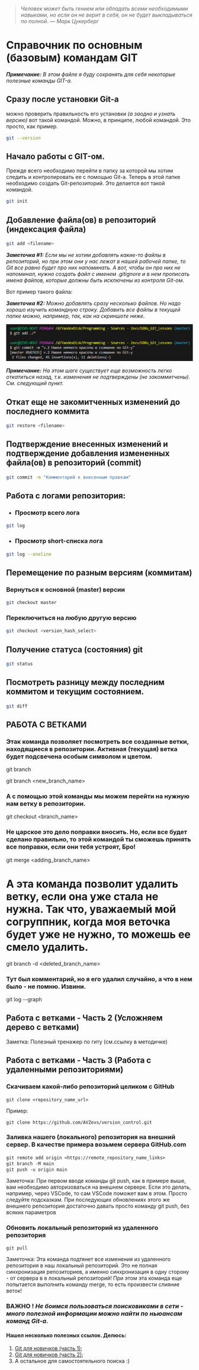 > *Человек может быть гением или обладать всеми необходимыми навыками, но если он не верит в себя, он не будет выкладываться по полной. —  Марк Цукерберг*

# Справочник по основным (базовым) командам GIT

***Примечание:*** *В этом файле я буду сохранять для себя некоторые полезные команды GIT-а.*


## Сразу после установки Git-а

можно проверить правильность его установки *(а заодно и узнать версию)* вот такой командой. Можно, в принципе, любой командой. Это просто, как пример.

```sh
git --version
```

## Начало работы с GIT-ом.

Прежде всего необходимо перейти в папку за которой мы хотим следить и контролировать ее с помощью Git-а.
Теперь в этой папке необходимо создать Git-репозиторий. Это делается вот такой командой.

```sh
git init
```

## Добавление файла(ов) в репозиторий (индексация файла)

```sh
git add <filename>
```

***Заметочка #1:*** *Если мы не хотим добавлять какие-то файлы в репозиторий, но при этом они у нас лежат в нашей рабочей папке, то Git все равно будет про них напоминать. А вот, чтобы он про них не напоминал, нужно создать файл с именем .gitignore и в нем прописать имена файлов, которые должны быть исключены из контроля Git-ом.*

Вот пример такого файла:

***Заметочка #2:*** *Можно добавлять сразу несколько файлов. Но надо хорошо изучить командную строку. Добавить все файлы в текущей папке можно, например, так, как на скриншоте ниже.*


![Скриншот. Добавляем несколько файлов](./images/git_add_all_files.png)

***Примечание:*** *На этом шаге существует еще возможность легко откатиться назад, т.к. изменения не подтверждены (не закоммитчены). См. следующий пункт.*

## Откат еще не закомитченных изменений до последнего коммита

```sh
git restore <filename>
```

## Подтверждение внесенных изменений и подтверждение добавления измененных файла(ов) в репозиторий (commit)

```sh
git commit -m "Комментарий к внесенным правкам"
```

## Работа с логами репозитория:

* ### Просмотр всего лога

```sh
git log
```

* ### Просмотр short-списка лога

```sh
git log --oneline
```

## Перемещение по разным версиям (коммитам)

### Вернуться к основной (master) версии

```sh
git checkout master
```

### Переключиться на любую другую версию

```sh
git checkout <version_hash_select>
```

## Получение статуса (состояния) git

```sh
git status
```

## Посмотреть разницу между последним коммитом и текущим состоянием.

```sh
git diff
```

## РАБОТА С ВЕТКАМИ

<!-- Просмотр веток-->
### Этак команда позволяет посмотреть все созданные ветки, находящиеся в репозитории. Активная (текущая) ветка будет подсвечена особым символом и цветом.
git branch


git branch <new_branch_name>

<!-- Переход на другую ветку -->
### А с помощью этой команды мы можем перейти на нужную нам ветку в репозитории.
git checkout <branch_name>

<!-- А теперь, предположим, что мы доделали какую-то ветку, кроме master до конца и хотим применить эту ветку к ветке master. -->
<!-- Для этого нужно завершить работу с переносимой суб-веткой (все проверить и закоммитить) и перейти в ветку master и выполнить команду -->
### Не царское это дело поправки вносить. Но, если все будет сделано правильно, то этой командой ты сможешь принять все поправки, если они тебя устроят, Бро!
git merge <adding_branch_name>

<!-- Теперь, если только что слитая (добавленная) ветка больше не нужна, то ее можно удалить из репозитория. -->
# А эта команда позволит удалить ветку, если она уже стала не нужна. Так что, уважаемый мой согруппник, когда моя веточка будет уже не нужно, то можешь ее смело удалить.
git branch -d <deleted_branch_name>


### Тут был комментарий, но я его удалил случайно, а что в нем было - не помню. Извини.
git log --graph


## Работа с ветками - Часть 2 (Усложняем дерево с ветками)

Заметка: Полезный тренажер по гиту (см.ссылку в методичке)

## Работа с ветками - Часть 3 (Работа с удаленными репозиториями)

### Скачиваем какой-либо репозиторий целиком с GitHub
```
git clone <repository_name_url>
```

Пример:
```
git clone https://github.com/AVZevs/version_control.git
```

### Заливка нашего (локального) репозитория на внешний сервер. В качестве примера возьмем сервера GitHub.com
```
git remote add origin <https://remote_repository_name_links>
git branch -M main
git push -u origin main
```

Заметочка: При первом вводе команды git push, как в примере выше, вам необходимо авторизоваться на внешнем сервере. Если это делать, например, через VSCode, то сам VSCode поможет вам в этом. Просто следуйте подсказкам. При последующих обновлениях этого же внешнего репозитория достаточно давать просто команду git push, без всяких параметров

### Обновить локальный репозиторий из удаленного репозитория
```
git pull 
```

Заметочка: Эта команда подтянет все изменения из удаленного репозитория в наш локальный репозиторий. Это не полная синхронизация репозиториев, а именно синхронизация в одну сторону - от сервера в в локальный репозиторий! При этом эта команда еще попытается выполнить команду merge, то есть произвести слияние веток!



### ВАЖНО ! *Не боимся пользоваться поисковиками в сети - много полезной информации можно найти по ньюансам команд Git-а.*

#### Нашел несколько полезных ссылок. Делюсь:
1. [Git для новичков (часть 1)](https://habr.com/ru/articles/541258/ "Git для новичков (часть 1) на Хабре");
2. [Git для новичков (часть 2)](https://habr.com/ru/articles/542616/ "Git для новичков (часть 2) на Хабре");
3. А остальное для самостоятельного поиска :)

